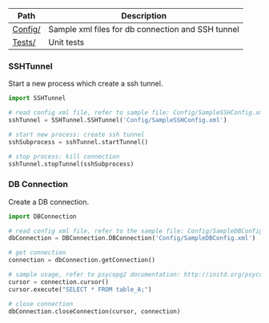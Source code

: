 | Path | Description |
| ---- | ----------- |
| [Config/](Config/) | Sample xml files for db connection and SSH tunnel |
| [Tests/](Tests/) | Unit tests |

### SSHTunnel
Start a new process which create a ssh tunnel.
```python
import SSHTunnel

# read config xml file, refer to sample file: Config/SampleSSHConfig.xml
sshTunnel = SSHTunnel.SSHTunnel('Config/SampleSSHConfig.xml')

# start new process: create ssh tunnel
sshSubprocess = sshTunnel.startTunnel()

# stop process: kill connection
sshTunnel.stopTunnel(sshSubprocess)
```

### DB Connection
Create a DB connection.
```python
import DBConnection

# read config xml file, refer to the sample file: Config/SampleDBConfig.xml
dbConnection = DBConnection.DBConnection('Config/SampleDBConfig.xml')

# get connection
connection = dbConnection.getConnection()

# sample usage, refer to psycopg2 documentation: http://initd.org/psycopg/docs/
cursor = connection.cursor()
cursor.execute("SELECT * FROM table_A;")

# close connection
dbConnection.closeConnection(cursor, connection)
```